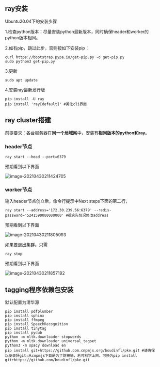 ## ray安装

Ubuntu20.04下的安装步骤

1.检查python版本：尽量安装python最新版本，同时确保header和worker的python版本相同。

2.如有pip，跳过此步，否则按如下安装pip：

```shell
curl https://bootstrap.pypa.io/get-pip.py -o get-pip.py
sudo python3 get-pip.py
```

3.更新

```shell
sudo apt update
```

4.安装ray最新发行版

```shell
pip install -U ray
pip install 'ray[default]' #美化cli界面
```

## ray cluster搭建

前提要求：各台服务器在**同一个局域网**中，安装有**相同版本的python和ray**。

### header节点

```shell
ray start --head --port=6379
```

预期看到以下界面

![image-20210430211424705](C:\Users\lenovo\AppData\Roaming\Typora\typora-user-images\image-20210430211424705.png)

### worker节点

输入header节点创立后，命令行提示中Next steps下面的第二行，

```shell
ray start --address='172.30.239.56:6379' --redis-password='5241590000000000' #视实际情况修改address
```

预期看到以下界面

![image-20210430211805093](C:\Users\lenovo\AppData\Roaming\Typora\typora-user-images\image-20210430211805093.png)

如果要退出集群，只需

```shell
ray stop
```

预期看到以下界面

![image-20210430211857192](C:\Users\lenovo\AppData\Roaming\Typora\typora-user-images\image-20210430211857192.png)

## tagging程序依赖包安装

默认配置为清华源

```shell
pip install pdfplumber
pip install sphinx
pip install ffmpeg
pip install SpeechRecognition
pip install tinytag
pip install pydub
python -m nltk.downloader stopwords
python -m nltk.downloader universal_tagset
python3 -m spacy download en
pip install git+https://github.com.cnpmjs.org/boudinfl/pke.git #请确保以安装好git;从cnpmjs下载是为了防被墙，若可科学上网，可换为pip install git+https://github.com/boudinfl/pke.git
```


